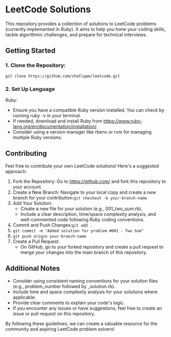 # LeetCode Solutions

This repository provides a collection of solutions to LeetCode problems (currently implemented in Ruby). It aims to help you hone your coding skills, tackle algorithmic challenges, and prepare for technical interviews.

## Getting Started

### 1. Clone the Repository:
```
git clone https://github.com/shafiqam/leetcode.git
```

### 2. Set Up Language
  Ruby:
  - Ensure you have a compatible Ruby version installed. You can check by running ruby -v in your terminal.
  - If needed, download and install Ruby from https://www.ruby-lang.org/en/documentation/installation/.
  - Consider using a version manager like rbenv or rvm for managing multiple Ruby versions.

## Contributing

Feel free to contribute your own LeetCode solutions! Here's a suggested approach:
1. Fork the Repository: Go to https://github.com/ and fork this repository to your account.
2. Create a New Branch: Navigate to your local copy and create a new branch for your contribution:`git checkout -b your-branch-name`
3. Add Your Solution:
    - Create a new file for your solution (e.g., 001_two_sum.rb).
    - Include a clear description, time/space complexity analysis, and well-commented code following Ruby coding conventions.
4. Commit and Push Changes:`git add .`
5. `git commit -m "Added solution for problem #001 - Two Sum"`
6. `git push origin your-branch-name`
7. Create a Pull Request:
    - On GitHub, go to your forked repository and create a pull request to merge your changes into the main branch of this repository.

## Additional Notes

* Consider using consistent naming conventions for your solution files (e.g., problem_number followed by _solution.rb).
* Include time and space complexity analysis for your solutions where applicable.
* Provide clear comments to explain your code's logic.
* If you encounter any issues or have suggestions, feel free to create an issue or pull request on this repository.

By following these guidelines, we can create a valuable resource for the community and aspiring LeetCode problem solvers!
